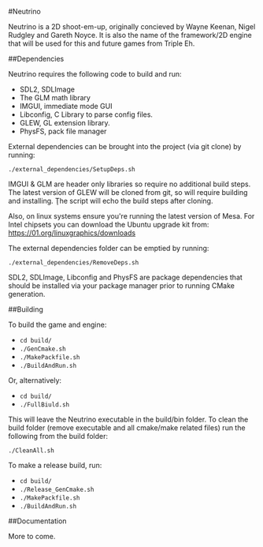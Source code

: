 #Neutrino

Neutrino is a 2D shoot-em-up, originally concieved by Wayne Keenan, Nigel Rudgley and Gareth Noyce. It is also the name
of the framework/2D engine that will be used for this and future games from Triple Eh.

##Dependencies

Neutrino requires the following code to build and run:

- SDL2, SDLImage
- The GLM math library
- IMGUI, immediate mode GUI 
- Libconfig, C Library to parse config files. 
- GLEW, GL extension library.
- PhysFS, pack file manager

External dependencies can be brought into the project (via git clone) by running:

`./external_dependencies/SetupDeps.sh`

IMGUI & GLM are header only libraries so require no additional build steps. The latest version of GLEW will be cloned from git, so will require building and installing. Ţhe script will echo the build steps after cloning. 

Also, on linux systems ensure you're running the latest version of Mesa. For Intel chipsets you can download the Ubuntu upgrade kit from: https://01.org/linuxgraphics/downloads   

The external dependencies folder can be emptied by running:

`./external_dependencies/RemoveDeps.sh`

SDL2, SDLImage, Libconfig and PhysFS are package dependencies that should be installed via your package manager prior to running CMake generation. 

##Building

To build the game and engine:

- `cd build/`
- `./GenCmake.sh`
- `./MakePackfile.sh`
- `./BuildAndRun.sh`

Or, alternatively:

- `cd build/`
- `./FullBiuld.sh`

This will leave the Neutrino executable in the build/bin folder. To clean the build folder (remove executable and all cmake/make related files) run the following from the build folder:

`./CleanAll.sh` 

To make a release build, run:

- `cd build/`
- `./Release_GenCmake.sh`
- `./MakePackfile.sh`
- `./BuildAndRun.sh`


##Documentation

More to come.
